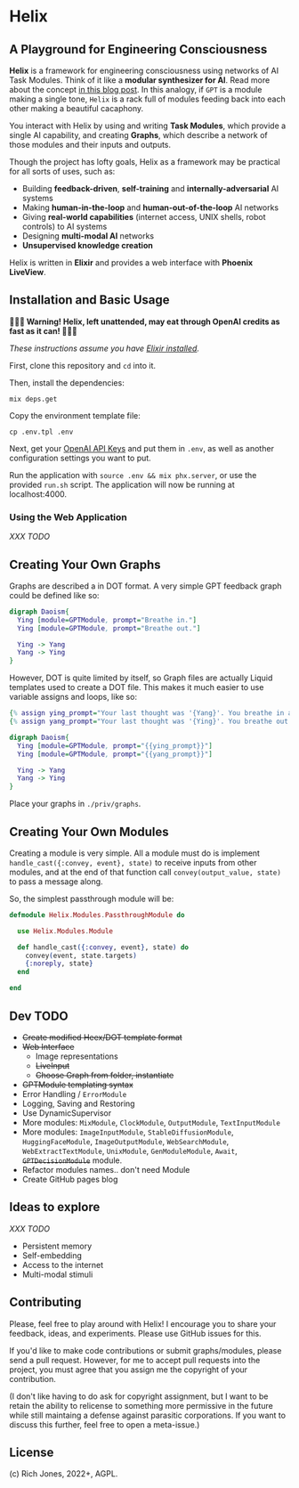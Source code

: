 # Helix
## A Playground for Engineering Consciousness

**Helix** is a framework for engineering consciousness using networks of AI Task Modules. Think of it like a **modular synthesizer for AI**. Read more about the concept [in this blog post](). In this analogy, if `GPT` is a module making a single tone, `Helix` is a rack full of modules feeding back into each other making a beautiful cacaphony.

You interact with Helix by using and writing **Task Modules**, which provide a single AI capability, and creating **Graphs**, which describe a network of those modules and their inputs and outputs.

Though the project has lofty goals, Helix as a framework may be practical for all sorts of uses, such as:

 * Building **feedback-driven**, **self-training** and **internally-adversarial** AI systems
 * Making **human-in-the-loop** and **human-out-of-the-loop** AI networks
 * Giving **real-world capabilities** (internet access, UNIX shells, robot controls) to AI systems
 * Designing **multi-modal AI** networks
 * **Unsupervised knowledge creation**

Helix is written in **Elixir** and provides a web interface with **Phoenix LiveView**.

## Installation and Basic Usage

**🚨🚨🚨 Warning! Helix, left unattended, may eat through OpenAI credits as fast as it can! 🚨🚨🚨**

_These instructions assume you have [Elixir installed](https://elixir-lang.org/install.html)._

First, clone this repository and `cd` into it.

Then, install the dependencies:

```
mix deps.get
```

Copy the environment template file:

```
cp .env.tpl .env
```

Next, get your [OpenAI API Keys](https://beta.openai.com/account/api-keys) and put them in `.env`, as well as another configuration settings you want to put.

Run the application with `source .env && mix phx.server`, or use the provided `run.sh` script. The application will now be running at localhost:4000.

### Using the Web Application

_XXX TODO_

## Creating Your Own Graphs

Graphs are described a in DOT format. A very simple GPT feedback graph could be defined like so:

```dot
digraph Daoism{
  Ying [module=GPTModule, prompt="Breathe in."]
  Ying [module=GPTModule, prompt="Breathe out."]

  Ying -> Yang
  Yang -> Ying
}
```

However, DOT is quite limited by itself, so Graph files are actually Liquid templates used to create a DOT file. This makes it much easier to use variable assigns and loops, like so:

```dot
{% assign ying_prompt="Your last thought was '{Yang}'. You breathe in and think: " %}
{% assign yang_prompt="Your last thought was '{Ying}'. You breathe out and think: " %}

digraph Daoism{
  Ying [module=GPTModule, prompt="{{ying_prompt}}"]
  Ying [module=GPTModule, prompt="{{yang_prompt}}"]

  Ying -> Yang
  Yang -> Ying
}
```

Place your graphs in `./priv/graphs`.

## Creating Your Own Modules

Creating a module is very simple. All a module must do is implement `handle_cast({:convey, event}, state)` to receive inputs from other modules, and at the end of that function call `convey(output_value, state)` to pass a message along.

So, the simplest passthrough module will be:

```elixir
defmodule Helix.Modules.PassthroughModule do

  use Helix.Modules.Module

  def handle_cast({:convey, event}, state) do
    convey(event, state.targets)
    {:noreply, state}
  end

end
```

## Dev TODO

 - ~~Create modified Heex/DOT template format~~
 - ~~Web Interface~~
    - Image representations
    - ~~LiveInput~~
    - ~~Choose Graph from folder, instantiate~~
 - ~~GPTModule templating syntax~~
 - Error Handling / `ErrorModule`
 - Logging, Saving and Restoring
 - Use DynamicSupervisor
 - More modules: `MixModule`, `ClockModule`, `OutputModule`, `TextInputModule`
 - More modules: `ImageInputModule`, `StableDiffusionModule`, `HuggingFaceModule`, `ImageOutputModule`, `WebSearchModule`, `WebExtractTextModule`, `UnixModule`, `GenModuleModule`, `Await`, ~~`GPTDecisionModule`~~ module.
 - Refactor modules names.. don't need Module
 - Create GitHub pages blog

## Ideas to explore

_XXX TODO_

 - Persistent memory
 - Self-embedding
 - Access to the internet
 - Multi-modal stimuli

## Contributing

Please, feel free to play around with Helix! I encourage you to share your feedback, ideas, and experiments. Please use GitHub issues for this.

If you'd like to make code contributions or submit graphs/modules, please send a pull request. However, for me to accept pull requests into the project, you must agree that you assign me the copyright of your contribution. 

(I don't like having to do ask for copyright assignment, but I want to be retain the ability to relicense to something more permissive in the future while still maintaing a defense against parasitic corporations. If you want to discuss this further, feel free to open a meta-issue.)

## License

(c) Rich Jones, 2022+, AGPL.